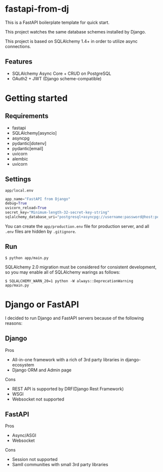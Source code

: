 # fastapi-from-dj
This is a FastAPI boilerplate template for quick start.

This project watches the same database schemes installed by Django.

This project is based on SQLAlchemy 1.4+ in order to utilize async connections.

## Features
* SQLAlchemy Async Core + CRUD on PostgreSQL
* OAuth2 + JWT (Django scheme-compatible)

# Getting started
## Requirements
* fastapi
* SQLAlchemy[asyncio]
* asyncpg
* pydantic[dotenv]
* pydantic[email]
* uvicorn
* alembic
* uvicorn

## Settings
`app/local.env`

```py
app_name="FastAPI from Django"
debug=True
uvicorn_reload=True
secret_key="Minimum-length-32-secret-key-string"
sqlalchemy_database_uri="postgresql+asyncpg://username:password@host:port/database"
```

You can create the `app/production.env` file for production server, and all `.env` files are hidden by `.gitignore`.

## Run
```
$ python app/main.py
```

SQLAlchemy 2.0 migration must be considered for consistent development, so you may enable all of SQLAlchemy warings as follows:

```
$ SQLALCHEMY_WARN_20=1 python -W always::DeprecationWarning app/main.py
```

# Django or FastAPI
I decided to run Django and FastAPI servers because of the following reasons:

## Django
Pros
* All-in-one framework with a rich of 3rd party libraries in django-ecosystem
* Django ORM and Admin page

Cons
* REST API is supported by DRF(Django Rest Framework)
* WSGI
* Websocket not supported

## FastAPI
Pros
* Async/ASGI
* Websocket

Cons
* Session not supported
* Samll communities with small 3rd party libraries

